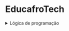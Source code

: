 # EducafroTech

<details>
<summary> Lógica de programação </summary>
<br>

<details>
<summary> Exercícios Módulo 1  </summary>
<br>
# Exercícios Aula 1:

1. **O que é um computador e dê exemplos?**
   - Um computador é como um cérebro eletrônico que processa informações. Pode ser um laptop, um desktop ou até mesmo um smartphone. Exemplos incluem PCs como o laptop Dell, o desktop HP ou o smartphone iPhone.

2. **Qual a finalidade de um computador?**
   - A finalidade principal é processar dados para facilitar a vida das pessoas. Pode ser para fazer trabalhos escolares, navegar na internet, jogar ou até mesmo programar.

3. **Quando surgiu o primeiro computador no mundo e seu nome?**
   - O primeiro computador foi o ENIAC, criado em 1946. Ele era gigante e ocupava uma sala inteira.

4. **Quais os benefícios de ter um computador?**
   - Ter um computador facilita a realização de tarefas, como pesquisas rápidas, criação de documentos, comunicação instantânea e entretenimento. É como ter um assistente pessoal.

# Exercícios Aula 2:

1. **O que é hardware?**
   - Hardware são as partes físicas do computador, como o teclado, a tela, o processador e a memória.

2. **O que é software?**
   - Software são os programas e aplicativos que você usa no computador, como o Windows, o Word e os jogos.

3. **Quais os componentes de um computador?**
   - Componentes incluem coisas como CPU (cérebro do computador), RAM (memória temporária) e armazenamento (disco rígido ou SSD).

4. **Quais os dois tipos de memórias?**
   - Memória RAM (rápida, mas temporária) e memória de armazenamento (como o disco rígido, onde você guarda coisas por mais tempo).

5. **Dê exemplos de drivers de computadores.**
   - Drivers são como tradutores entre o hardware e o software. Exemplos incluem os drivers da placa de vídeo da NVIDIA ou os drivers da impressora HP.

# Exercícios Aula 3:

1. **Se a memória do computador tiver problema, o sistema operacional funciona? Por que?**
   - Se a memória tiver problema, o sistema operacional pode ter dificuldades para funcionar corretamente, pois a memória é essencial para executar tarefas.

2. **Cite três comandos que usamos no prompt de comando do Windows.**
   - Comandos como "dir" (para listar arquivos), "cd" (para mudar de diretório) e "ipconfig" (para ver configurações de rede).

3. **Explique o que é Software de Sistemas e Software de Aplicativos.**
   - Software de Sistemas controla o funcionamento do computador (como o Windows), enquanto Software de Aplicativos são programas para tarefas específicas (como o Word ou Excel).

4. **Dê exemplos de software de sistemas.**
   - Exemplos incluem o Windows, o macOS e o Linux.

# Exercícios Aula 4:

1. **Defina o que é uma linguagem de programação.**
   - Linguagem de programação é um conjunto de regras que permite que humanos instruam o computador, dizendo o que fazer.

2. **Quais os tipos de linguagens de programação?**
   - Existem linguagens de programação de alto nível e de baixo nível. As de alto nível são mais fáceis para os humanos entenderem.

3. **Dê exemplos de linguagens de programação de alto nível.**
   - Python, Java e C# são exemplos de linguagens de programação de alto nível.

4. **Pesquise qual é a linguagem de programação mais antiga e ainda usada atualmente.**
   - Exemplos incluem o Fortran e o Assembly, que são linguagens antigas ainda usadas em alguns contextos específicos.

</details>
<details>
<summary> Exercícios Módulo 2  </summary>
<br>

# Aula 5:

1. **O que é pensamento lógico?**
   - Pensamento lógico é pensar de maneira organizada e sequencial para resolver problemas, tomar decisões ou realizar tarefas de forma eficiente.

2. **Como você define lógica de programação?**
   - Lógica de programação é a capacidade de organizar pensamentos de maneira lógica e sequencial para criar algoritmos e resolver problemas computacionais.

3. **Defina sequência lógica de programação.**
   - Sequência lógica de programação é a ordem organizada e lógica de instruções que um programa segue para executar uma tarefa específica.

4. **Faça a sequência lógica para trocar um pneu e uma lâmpada queimada no banheiro.**
   - Para trocar um pneu: Pegue o estepe, chave de roda e macaco. Afrouxe os parafusos, levante o carro com o macaco, retire o pneu furado e coloque o estepe. Aperte os parafusos.
   - Para trocar uma lâmpada: Desligue a energia, remova a lâmpada queimada, coloque a nova lâmpada e ligue a energia.

# Aula 6:

1. **O que é lógica formal?**
   - Lógica formal é um método de pensar de forma estruturada e precisa, seguindo regras específicas para chegar a conclusões válidas.

2. **O que são proposições?**
   - Proposições são afirmações que podem ser verdadeiras ou falsas, mas não ambas ao mesmo tempo.

3. **Dê exemplos de proposições.**
   - "O sol é uma estrela." (verdadeira)
   - "2 + 2 = 5." (falsa)

4. **Dê exemplos de operadores lógicos.**
   - AND (E), OR (OU), NOT (NÃO).

5. **Cite os três princípios da lógica formal.**
   - Identidade (uma coisa é igual a si mesma), Não Contradição (uma afirmação não pode ser verdadeira e falsa ao mesmo tempo), Terceiro Excluído (uma afirmação é verdadeira ou falsa, não há meio-termo).

# Aula 7:

1. **Fale com suas palavras o que é algoritmo.**
   - Algoritmo é um conjunto ordenado de passos ou regras para realizar uma tarefa ou resolver um problema.

2. **Quais são as duas formas de se representar um algoritmo?**
   - Pode ser representado de forma textual (por escrito) ou visual (por meio de fluxogramas).

3. **Construa um algoritmo para calcular a sua idade.**
   - Pergunte o ano de nascimento, subtraia do ano atual e obtenha a idade.

# Aula 8:
 - Nos exercícios desta aula, vou aplicar os conhecimentos na linguagem que estou explorando atualmente, que é Ruby.

1. **Escreva um algoritmo para fazer a multiplicaçao entre dois números e mostrar o resultado.**
   - https://github.com/LeanDevLima/Ruby_babysteps/blob/main/ConsoleProjects/exercise5.rb


2. **Escreva um algoritmo para calcular a temperatura em Celsius, quando a entrada for em Fahrenheit? Formula de (F) para Celsius: C= 5/9 * (F-32)**
   - https://github.com/LeanDevLima/Ruby_babysteps/blob/main/ConsoleProjects/exercise8.rb

3. **Escreva um algoritmo para mostrar os nomes de seus pais, irmãos ou amigos se tiverem.**
 - https://github.com/LeanDevLima/Ruby_babysteps/blob/main/ConsoleProjects/exercise11.rb

</details>

